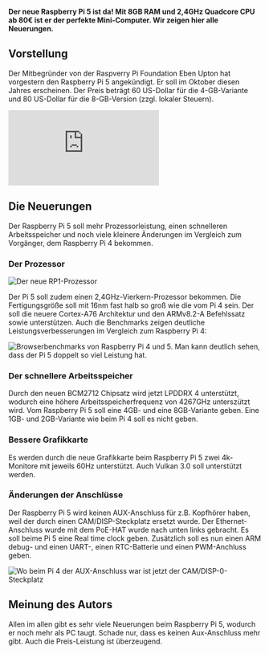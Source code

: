 **Der neue Raspberry Pi 5 ist da! Mit 8GB RAM und 2,4GHz Quadcore CPU ab 80€ ist er der perfekte Mini-Computer. Wir zeigen hier alle Neuerungen.**

## Vorstellung

Der Mitbegründer von der Raspverry Pi Foundation Eben Upton hat vorgestern den Raspberry Pi 5 angekündigt. Er soll im Oktober diesen Jahres erscheinen. Der Preis beträgt 60 US-Dollar für die 4-GB-Variante und 80 US-Dollar für die 8-GB-Version (zzgl. lokaler Steuern).

<iframe src="https://www.youtube-nocookie.com/embed/yul4gq_LrOI?si=xAwbgxR-VpITNA-D&amp;controls=0" title="Vorstellungsvideo Raspberry Pi 5" class="yt-player" frameborder="0" allow="accelerometer; autoplay; clipboard-write; encrypted-media; gyroscope; picture-in-picture; web-share" allowfullscreen></iframe>

## Die Neuerungen

Der Raspberry Pi 5 soll mehr Prozessorleistung, einen schnelleren Arbeitsspeicher und noch viele kleinere Änderungen im Vergleich zum Vorgänger, dem Raspberry Pi 4 bekommen.

### Der Prozessor

![Der neue RP1-Prozessor](https://www.raspberrypi.com/app/uploads/2023/09/45e129f7-036b-42e3-bb8c-7c7d87195956.png)

Der Pi 5 soll zudem einen 2,4GHz-Vierkern-Prozessor bekommen. Die Fertigungsgröße soll mit 16nm fast halb so groß wie die vom Pi 4 sein. Der soll die neuere Cortex-A76 Architektur und den ARMv8.2-A Befehlssatz sowie unterstützen. Auch die Benchmarks zeigen deutliche Leistungsverbesserungen im Vergleich zum Raspberry Pi 4:

![Browserbenchmarks von Raspberry Pi 4 und 5. Man kann deutlich sehen, dass der Pi 5 doppelt so viel Leistung hat.](https://hackster.imgix.net/uploads/attachments/1634130/image_GR53VqQozl.png?auto=compress%2Cformat&w=740&h=555&fit=max)

### Der schnellere Arbeitsspeicher

Durch den neuen BCM2712 Chipsatz wird jetzt LPDDRX 4 unterstützt, wodurch eine höhere Arbeitsspeicherfrequenz von 4267GHz unterszützt wird. Vom Raspberry Pi 5 soll eine 4GB- und eine 8GB-Variante geben. Eine 1GB- und 2GB-Variante wie beim Pi 4 soll es nicht geben.

### Bessere Grafikkarte

Es werden durch die neue Grafikkarte beim Raspberry Pi 5 zwei 4k-Monitore mit jeweils 60Hz unterstützt. Auch Vulkan 3.0 soll unterstützt werden.

### Änderungen der Anschlüsse

Der Raspberry Pi 5 wird keinen AUX-Anschluss für z.B. Kopfhörer haben, weil der durch einen CAM/DISP-Steckplatz ersetzt wurde. Der Ethernet-Anschluss wurde mit dem <span title="Power over Ethernet">PoE</span>-HAT wurde nach unten links gebracht. Es soll beime Pi 5 eine <span title="Echtzeit-Uhr">Real time clock</span> geben. Zusätzlich soll es nun einen ARM debug- und einen UART-, einen RTC-Batterie und einen PWM-Anchluss geben.

![Wo beim Pi 4 der AUX-Anschluss war ist jetzt der CAM/DISP-0-Steckplatz](https://www.raspberrypi.com/app/uploads/2023/09/58f150c0-bd72-4e42-a77f-6be0890c8a80.png)

## Meinung des Autors

Allen im allen gibt es sehr viele Neuerungen beim Raspberry Pi 5, wodurch er noch mehr als PC taugt. Schade nur, dass es keinen Aux-Anschluss mehr gibt. Auch die Preis-Leistung ist überzeugend.



